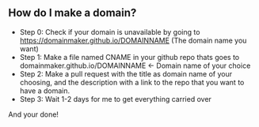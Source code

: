 ## How do I make a domain?
- Step 0: Check if your domain is unavailable by going to https://domainmaker.github.io/DOMAINNAME (The domain name you want)
- Step 1: Make a file named CNAME in your github repo thats goes to domainmaker.github.io/DOMAINNAME <- Domain name of your choice
- Step 2: Make a pull request with the title as domain name of your choosing, and the description with a link to the repo that you want to have a domain.
- Step 3: Wait 1-2 days for me to get everything carried over

And your done!
